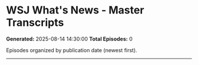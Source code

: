 # WSJ What's News - Master Transcripts

**Generated:** 2025-08-14 14:30:00
**Total Episodes:** 0

Episodes organized by publication date (newest first).

---